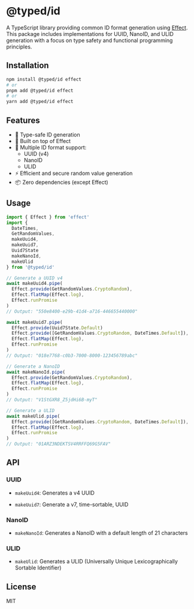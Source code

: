 # @typed/id

A TypeScript library providing common ID format generation using [Effect](https://effect.website/). This package includes implementations for UUID, NanoID, and ULID generation with a focus on type safety and functional programming principles.

## Installation

```bash
npm install @typed/id effect
# or
pnpm add @typed/id effect
# or
yarn add @typed/id effect
```

## Features

- 🎯 Type-safe ID generation
- 🔧 Built on top of Effect
- 🎨 Multiple ID format support:
  - UUID (v4)
  - NanoID
  - ULID
- ⚡ Efficient and secure random value generation
- 📦 Zero dependencies (except Effect)

## Usage

```typescript
import { Effect } from 'effect'
import { 
  DateTimes, 
  GetRandomValues, 
  makeUuid4, 
  makeUuid7,
  Uuid7State
  makeNanoId, 
  makeUlid 
} from '@typed/id'

// Generate a UUID v4
await makeUuid4.pipe(
  Effect.provide(GetRandomValues.CryptoRandom),
  Effect.flatMap(Effect.log),
  Effect.runPromise
)
// Output: "550e8400-e29b-41d4-a716-446655440000"

await makeUuid7.pipe(
  Effect.provide(Uuid7State.Default)
  Effect.provide([GetRandomValues.CryptoRandom, DateTimes.Default]),
  Effect.flatMap(Effect.log),
  Effect.runPromise
)
// Output: "018e7768-c0b3-7000-8000-123456789abc"

// Generate a NanoID
await makeNanoId.pipe(
  Effect.provide(GetRandomValues.CryptoRandom),
  Effect.flatMap(Effect.log),
  Effect.runPromise
)
// Output: "V1StGXR8_Z5jdHi6B-myT"

// Generate a ULID
await makeUlid.pipe(
  Effect.provide([GetRandomValues.CryptoRandom, DateTimes.Default]),
  Effect.flatMap(Effect.log),
  Effect.runPromise
)
// Output: "01ARZ3NDEKTSV4RRFFQ69G5FAV"
```

## API

### UUID

- `makeUuid4`: Generates a v4 UUID

- `makeUuid7`: Generate a v7, time-sortable, UUID

### NanoID

- `makeNanoId`: Generates a NanoID with a default length of 21 characters

### ULID

- `makeUlid`: Generates a ULID (Universally Unique Lexicographically Sortable Identifier)

## License

MIT
